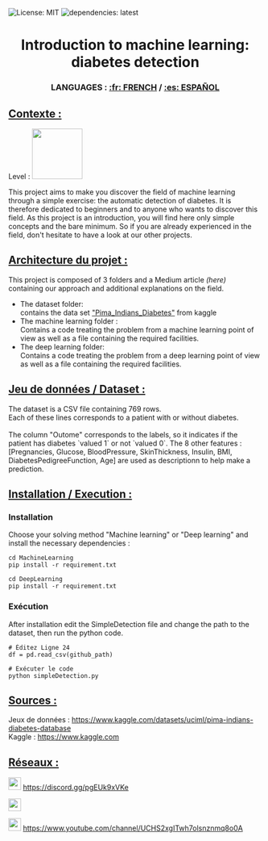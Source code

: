 

![License: MIT](https://img.shields.io/badge/Licence-MIT-green)
![dependencies: latest](https://img.shields.io/badge/dependencies-latest-brightgreen)

<!DOCTYPE html>

<html>
<h1 align="center"> Introduction to machine learning: diabetes detection </h1>
<h3 align="center"> LANGUAGES : <a href ="https://github.com/override-community/diabete-detection/blob/main/README.fr.md"> :fr: FRENCH</a> / <a href ="https://github.com/override-community/diabete-detection/blob/main/README.es.md"> :es: ESPAÑOL</a> </h3>
  
<h2><u> Contexte : </u></h2>
Level : <image src="Ressource/easy_lvl.png" width=100>

This project aims to make you discover the field of machine learning through a simple exercise: the automatic detection of diabetes.
It is therefore dedicated to beginners and to anyone who wants to discover this field.
As this project is an introduction, you will find here only simple concepts and the bare minimum.
So if you are already experienced in the field, don't hesitate to have a look at our other projects.


<h2><u>Architecture du projet :</h2></u>
This project is composed of 3 folders and a Medium article <i>(here)</i> containing our approach and additional explanations on the field.
  
<ul>
<li> The dataset folder: <br>
  contains the data set <a href ="https://www.kaggle.com/datasets/uciml/pima-indians-diabetes-database">"Pima_Indians_Diabetes"</a> from kaggle</li>

<li> The machine learning folder : <br>
  Contains a code treating the problem from a machine learning point of view as well as a file containing the required facilities. </li>

<li> The deep learning folder: <br>
  Contains a code treating the problem from a deep learning point of view as well as a file containing the required facilities.</li>

</ul>

<h2><u> Jeu de données / Dataset : </h2></u>
  The dataset is a CSV file containing 769 rows.<br>
  Each of these lines corresponds to a patient with or without diabetes.<br><br>
  The column "Outome" corresponds to the labels, so it indicates if the patient has diabetes `valued 1` or not `valued 0`.
  The 8 other features : [Pregnancies, Glucose, BloodPressure, SkinThickness, Insulin, BMI, DiabetesPedigreeFunction, Age] are used as descriptionn to help make a prediction.


  
  
<h2><u> Installation / Execution : </h2></u>
  <h3> Installation </h3>
    Choose your solving method "Machine learning" or "Deep learning" and install the necessary dependencies : </br>
    
    
    cd MachineLearning 
    pip install -r requirement.txt  
  
    cd DeepLearning 
    pip install -r requirement.txt
   
  <h3> Exécution </h3>
    After installation edit the SimpleDetection file and change the path to the dataset, then run the python code. <br>
    
    # Éditez Ligne 24
    df = pd.read_csv(github_path)

    # Exécuter le code
    python simpleDetection.py


<h2><u> Sources : </h2></u>
Jeux de données : <a href ="https://www.kaggle.com/datasets/uciml/pima-indians-diabetes-database"> https://www.kaggle.com/datasets/uciml/pima-indians-diabetes-database </a> <br>
Kaggle : <a href ="https://www.kaggle.com"> https://www.kaggle.com </a>
  
<h2><u> Réseaux : </h2></u>
<p> <image src="Ressource/discord_icon.png" width=25 height=25> <a href="https://discord.gg/pgEUk9xVKe"> https://discord.gg/pgEUk9xVKe </a> </p>
<p> <image src="Ressource/medium_icon.png" width=25 height=25> <a href ="https://medium.com/@overridecommunuty" >  </a> </p>
<p> <image src="Ressource/youtube_icon.png" width=25 height=25> <a href ="https://www.youtube.com/channel/UCHS2xgITwh7olsnznmq8o0A"> https://www.youtube.com/channel/UCHS2xgITwh7olsnznmq8o0A </a> </p>
</html>
